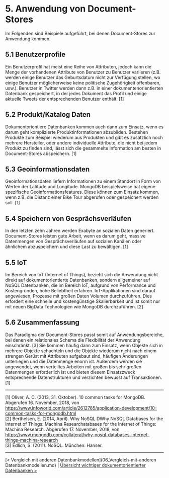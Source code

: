 # 5. Anwendung von Document-Stores

Im Folgenden sind Beispiele aufgeführt, bei denen Document-Stores zur Anwendung kommen.

## 5.1 Benutzerprofile

Ein Benutzerprofil hat meist eine Reihe von Attributen, jedoch kann die Menge der vorhandenen Attribute von Benutzer zu Benutzer variieren (z.B. werden einige Benutzer das Geburtsdatum nicht zur Verfügung stellen, wo einige Benutzer möglicherweise keine politische Zugehörigkeit offenbaren, usw.).
Benutzer in Twitter werden dann z.B. in einer dokumentenorientierten Datenbank gespeichert, in der jedes Dokument das Profil und einige aktuelle Tweets der entsprechenden Benutzer enthält.  [1]



## 5.2 Produkt/Katalog Daten

Dokumentorientiere Datenbanken kommen auch dann zum Einsatz, wenn es darum geht komplizierte Produktinformationen abzubilden. Bestehen Produkte zum Beispiel wiederum aus Produkten und gibt es zusätzlich noch mehrere Hersteller, oder andere individuelle Attribute, die nicht bei jedem Produkt zu finden sind, lässt sich die gesammelte Information am besten in Document-Stores abspeichern. [1]



## 5.3 Geoinformationsdaten

Geoinformationsdaten liefern Informationen zu einem Standort in Form von Werten der Latitude und Longitude. MongoDB beispielsweise hat eigene spezifische Geoinformationsfeatures. Diese können zum Einsatz kommen, wenn z.B. die Distanz einer Bike Tour abgerufen oder gespeichert werden soll. [1]



## 5.4 Speichern von Gesprächsverläufen

In den letzten zehn Jahren werden Exabyte an sozialen Daten generiert. Document-Stores leisten gute Arbeit, wenn es darum geht, massive Datenmengen von Gesprächsverläufen auf sozialen Kanälen oder ähnlichem abzuspeichern und diese Last zu bewältigen. [1]



## 5.5 IoT

Im Bereich von IoT (Internet of Things), bezieht sich die Anwendung nicht direkt auf dokumentorientierte Datenbanken, sondern allgemeiner auf NoSQL Datenbanken, die im Bereich IoT, aufgrund von Performance und Kostengründen, hohe Beliebtheit erfahren. IoT-Applikationen sind darauf angewiesen, Prozesse mit großen Daten Volumen durchzuführen. Dies erfordert eine schnelle und kostengünstige Skalierbarkeit und ist somit nur mit neuen BigData Technologien wie MongoDB durchzuführen. [2]


## 5.6 Zusammenfassung
Das Paradigma der Document-Stores passt somit auf Anwendungsbereiche, bei denen ein relationales Schema die Flexibilität der Anwendung einschränkt. [3]
Sie kommen häufig dann zum Einsatz, wenn Objekte sich in mehrere Objekte schachteln und die Objekte wiederum nicht nach einem strengen Gerüst mit Attributen aufgebaut sind, häufigen Änderungen unterliegen und die Datenmenge enorm ist. Außerdem werden sie angewendet, wenn verteiltes Arbeiten mit großen bis sehr großen Datenmengen erforderlich ist und bieten diesem Einsatzzweck entsprechende Datenstrukturen und verzichten bewusst auf Transaktionen. [1]

------

[1] Oliver, A. C. (2013, 31. Oktober). 10 common tasks for MongoDB. Abgerufen 16. November, 2018, von https://www.infoworld.com/article/2612785/application-development/10-common-tasks-for-mongodb.html <br>
[2] Berthelsen, E. (2014, April). Why NoSQL DWhy NoSQL Databases for the Internet of Things: Machina Researchatabases for the Internet of Things: Machina Research. Abgerufen 17. November, 2018, von https://www.mongodb.com/collateral/why-nosql-databases-internet-things-machina-research <br>
[3] Edlich, S. (2011). NoSQL. München: Hanser. 

------

[< Vergleich mit anderen Datenbankmodellen](06_Vergleich-mit-anderen Datenbankmodellen.md)		|   [Übersicht wichtiger dokumentorientierter Datenbanken >](08_Übersicht-wichtiger-dokumentorientierter-Datenbanken.md)